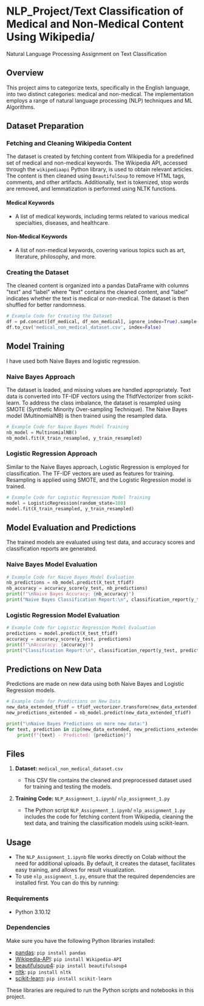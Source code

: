 # NLP_Project/Text Classification of Medical and Non-Medical Content Using Wikipedia/
Natural Language Processing Assignment on Text Classification 
## Overview
This project aims to categorize texts, specifically in the English language, into two distinct categories: medical and non-medical. The implementation employs a range of natural language processing (NLP) techniques and ML Algorithms.

## Dataset Preparation
### Fetching and Cleaning Wikipedia Content
The dataset is created by fetching content from Wikipedia for a predefined set of medical and non-medical keywords. The Wikipedia API, accessed through the `wikipediaapi` Python library, is used to obtain relevant articles. The content is then cleaned using `BeautifulSoup` to remove HTML tags, comments, and other artifacts. Additionally, text is tokenized, stop words are removed, and lemmatization is performed using NLTK functions.

#### Medical Keywords
- A list of medical keywords, including terms related to various medical specialties, diseases, and healthcare.

#### Non-Medical Keywords
- A list of non-medical keywords, covering various topics such as art, literature, philosophy, and more.

### Creating the Dataset
The cleaned content is organized into a pandas DataFrame with columns "text" and "label" where "text" contains the cleaned content, and "label" indicates whether the text is medical or non-medical. The dataset is then shuffled for better randomness.

```python
# Example Code for Creating the Dataset
df = pd.concat([df_medical, df_non_medical], ignore_index=True).sample(frac=1)
df.to_csv('medical_non_medical_dataset.csv', index=False)
```
## Model Training
I have used both Naive Bayes and logistic regression.
### Naive Bayes Approach
The dataset is loaded, and missing values are handled appropriately. Text data is converted into TF-IDF vectors using the TfidfVectorizer from scikit-learn. To address the class imbalance, the dataset is resampled using SMOTE (Synthetic Minority Over-sampling Technique). The Naive Bayes model (MultinomialNB) is then trained using the resampled data.

```python
# Example Code for Naive Bayes Model Training
nb_model = MultinomialNB()
nb_model.fit(X_train_resampled, y_train_resampled)
```
### Logistic Regression Approach
Similar to the Naive Bayes approach, Logistic Regression is employed for classification. The TF-IDF vectors are used as features for training. Resampling is applied using SMOTE, and the Logistic Regression model is trained.

```python
# Example Code for Logistic Regression Model Training
model = LogisticRegression(random_state=100)
model.fit(X_train_resampled, y_train_resampled)
```
## Model Evaluation and Predictions
The trained models are evaluated using test data, and accuracy scores and classification reports are generated.

### Naive Bayes Model Evaluation
```python
# Example Code for Naive Bayes Model Evaluation
nb_predictions = nb_model.predict(X_test_tfidf)
nb_accuracy = accuracy_score(y_test, nb_predictions)
print(f"\nNaive Bayes Accuracy: {nb_accuracy}")
print("Naive Bayes Classification Report:\n", classification_report(y_test, nb_predictions))
```
### Logistic Regression Model Evaluation
```python
# Example Code for Logistic Regression Model Evaluation
predictions = model.predict(X_test_tfidf)
accuracy = accuracy_score(y_test, predictions)
print(f"\nAccuracy: {accuracy}")
print("Classification Report:\n", classification_report(y_test, predictions))
```
## Predictions on New Data
Predictions are made on new data using both Naive Bayes and Logistic Regression models.

```python
# Example Code for Predictions on New Data
new_data_extended_tfidf = tfidf_vectorizer.transform(new_data_extended)
new_predictions_extended = nb_model.predict(new_data_extended_tfidf)

print("\nNaive Bayes Predictions on more new data:")
for text, prediction in zip(new_data_extended, new_predictions_extended):
    print(f"{text} - Predicted: {prediction}")
```


## Files

1. **Dataset:** `medical_non_medical_dataset.csv`
   - This CSV file contains the cleaned and preprocessed dataset used for training and testing the models.

2. **Training Code:** `NLP_Assignment_1.ipynb`/ `nlp_assignment_1.py`
   - The Python script `NLP_Assignment_1.ipynb`/ `nlp_assignment_1.py` includes the code for fetching content from Wikipedia, cleaning the text data, and training the classification models using scikit-learn.

## Usage
- The `NLP_Assignment_1.ipynb` file works directly on Colab without the need for additional uploads. By default, it creates the dataset, facilitates easy training, and allows for result visualization.
- To use `nlp_assignment_1.py`, ensure that the required dependencies are installed first. You can do this by running:

### Requirements

- Python 3.10.12

### Dependencies

Make sure you have the following Python libraries installed:

- [pandas](https://pandas.pydata.org/): `pip install pandas`
- [Wikipedia-API](https://pypi.org/project/Wikipedia-API/): `pip install Wikipedia-API`
- [beautifulsoup4](https://www.crummy.com/software/BeautifulSoup/bs4/doc/): `pip install beautifulsoup4`
- [nltk](https://www.nltk.org/): `pip install nltk`
- [scikit-learn](https://scikit-learn.org/stable/): `pip install scikit-learn`

These libraries are required to run the Python scripts and notebooks in this project.




